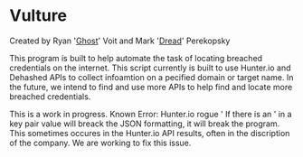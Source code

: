 # Vulture
Created by Ryan '[Ghost](https://github.com/Ghost7926)' Voit and Mark '[Dread](https://github.com/Markofka007)' Perekopsky

This program is built to help automate the task of locating breached credentials on the internet. 
This script currently is built to use Hunter.io and Dehashed APIs to collect infoamtion on a pecified domain or target name. 
In the future, we intend to find and use more APIs to help find and locate more breached credentials. 

This is a work in progress.
Known Error:
Hunter.io rogue '
If there is an ' in a key pair value will breack the JSON formatting, it will break the program. This sometimes occures in the Hunter.io API results, often in the discription of the company. We are working to fix this issue. 
